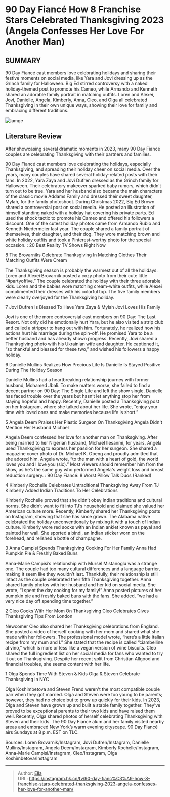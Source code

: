 # 90 Day Fiancé How 8 Franchise Stars Celebrated Thanksgiving 2023 (Angela Confesses Her Love For Another Man)


## SUMMARY 


 90 Day Fiancé cast members love celebrating holidays and sharing their festive moments on social media, like Yara and Jovi dressing up as the Grinch family for Halloween. 
 Big Ed stirred controversy with a naked holiday-themed post to promote his Cameo, while Armando and Kenneth shared an adorable family portrait in matching outfits. 
 Loren and Alexei, Jovi, Danielle, Angela, Kimberly, Anna, Cleo, and Olga all celebrated Thanksgiving in their own unique ways, showing their love for family and embracing different traditions. 

![iamge](https://static1.srcdn.com/wordpress/wp-content/uploads/2023/11/90-day-fiance-franchise-stars-celebrate-thanksgiving-2023-angela-confesses-her-love-for-another-man.jpg)

## Literature Review
After showcasing several dramatic moments in 2023, many 90 Day Fiancé couples are celebrating Thanksgiving with their partners and families.




90 Day Fiancé cast members love celebrating the holidays, especially Thanksgiving, and spreading their holiday cheer on social media. Over the years, many couples have shared several holiday-related posts with their fans. In 2022, Yara Zaya and Jovi Dufren dressed as the Grinch family for Halloween. Their celebratory makeover sparked baby rumors, which didn’t turn out to be true. Yara and her husband also became the main characters of the classic movie Addams Family and dressed their sweet daughter, Mylah, for the family photoshoot.
During Christmas 2022, Big Ed Brown shared a controversial post on social media. He posted an illustration of himself standing naked with a holiday hat covering his private parts. Ed used the shock tactic to promote his Cameo and offered his followers a discount. One of the cutest holiday photos came from Armando Rubio and Kenneth Niedermeier last year. The couple shared a family portrait of themselves, their daughter, and their dog. They wore matching brown and white holiday outfits and took a Pinterest-worthy photo for the special occasion.
 : 20 Best Reality TV Shows Right Now









 








 8  The Brovarniks Celebrate Thanksgiving In Matching Clothes 
Their Matching Outfits Were Cream
        

The Thanksgiving season is probably the warmest out of all the holidays. Loren and Alexei Brovarnik posted a cozy photo from their cute little “#partyoffive.” The couple celebrated the holiday with their three adorable kids. Loren and the babies wore matching cream-white outfits, while Alexei complimented their dresses with his colorful top. The five family members were clearly overjoyed for the Thanksgiving holiday. 





 7  Jovi Dufren Is Blessed To Have Yara Zaya &amp; Mylah 
Jovi Loves His Family


 







Jovi is one of the more controversial cast members on 90 Day: The Last Resort. Not only did he emotionally hurt Yara, but he also visited a strip club and called a stripper to hang out with him. Fortunately, he realized how his actions hurt his marriage during the spin-off. He promised Yara to be a better husband and has already shown progress. Recently, Jovi shared a Thanksgiving photo with his Ukrainian wife and daughter. He captioned it, “so thankful and blessed for these two,” and wished his followers a happy holiday.





 6  Danielle Mullins Realizes How Precious Life Is 
Danielle Is Stayed Positive During The Holiday Season


 







Danielle Mullins had a heartbreaking relationship journey with former husband, Mohamed Jbali. To make matters worse, she failed to find a decent partner on 90 Day: The Single Life and left the show single. Danielle has faced trouble over the years but hasn’t let anything stop her from staying hopeful and happy. Recently, Danielle posted a Thanksgiving post on her Instagram, where she talked about her life. She wrote, “enjoy your time with loved ones and make memories because life is short.”





 5  Angela Deem Praises Her Plastic Surgeon On Thanksgiving 
Angela Didn&#39;t Mention Her Husband Michael
        

Angela Deem confessed her love for another man on Thanksgiving. After being married to her Nigerian husband, Michael Ilesanmi, for years, Angela used Thanksgiving to express her passion for her surgeon. She shared a magazine cover photo of Dr. Michael K. Obeng and proudly admitted that she adored him. Angela wrote, “to the man with a heart of gold, the world loves you and I love you (sic).” Most viewers should remember him from the show, as he’s the same guy who performed Angela&#39;s weight loss and breast reduction surgery. 
 : 90 Day Fiancé: 8 Worst Pillow Talk Duos (Ranked)





 4  Kimberly Rochelle Celebrates Untraditional Thanksgiving Away From TJ 
Kimberly Added Indian Traditions To Her Celebrations


Kimberly Rochelle proved that she didn’t obey Indian traditions and cultural norms. She didn’t want to fit into TJ’s household and claimed she valued her American culture more. Recently, Kimberly shared her Thanksgiving posts on Instagram, showing that she has since grown. The Alabama native celebrated the holiday unconventionally by mixing it with a touch of Indian culture. Kimberly wore red socks with an Indian anklet known as payal and painted her wall. She sported a bindi, an Indian sticker worn on the forehead, and relished a bottle of champagne.





 3  Anna Campisi Spends Thanksgiving Cooking For Her Family 
Anna Had Pumpkin Pie &amp; Freshly Baked Buns


Anna-Marie Campisi’s relationship with Mursel Mistanoglu was a strange one. The couple had too many cultural differences and a language barrier, making it seem like they wouldn’t last. Thankfully, their relationship is still intact as the couple celebrated their fifth Thanksgiving together. Anna shared family photos with her husband and her kid on social media. She wrote, “I spent the day cooking for my family!” Anna posted pictures of her pumpkin pie and freshly baked buns with the fans. She added, “we had a very nice day off spending time together.”





 2  Cleo Cooks With Her Mom On Thanksgiving 
Cleo Celebrates Gives Thanksgiving Tips From London
        

Newcomer Cleo also shared her Thanksgiving celebrations from England. She posted a video of herself cooking with her mom and shared what she made with her followers. The professional model wrote, “here’s a little italian recipe from my mum and I.” She stated that the recipe is called “ciambelline al vino,” which is more or less like a vegan version of wine biscuits. Cleo shared the full ingredient list on her social media for fans who wanted to try it out on Thanksgiving. Despite her recent split from Christian Allgood and financial troubles, she seems content with her life. 





 1  Olga Spends Time With Steven &amp; Kids 
Olga &amp; Steven Celebrate Thanksgiving in NYC


 







Olga Koshimbetova and Steven Frend weren&#39;t the most compatible couple pair when they got married. Olga and Steven were too young to be parents; however, they had no choice but to grow up quickly for their kids. In 2023, Olga and Steven have grown up and built a stable family together. They’ve proved to be exceptional parents to their two kids and have raised them well. Recently, Olga shared photos of herself celebrating Thanksgiving with Steven and their kids. The 90 Day Fiancé alum and her family visited nearby areas and embraced New York’s warm evening cityscape.
90 Day Fiancé airs Sundays at 8 p.m. EST on TLC. 

Sources: Loren Brovarnik/Instagram, Jovi Dufren/Instagram, Danielle Mullins/Instagram, Angela Deem/Instagram, Kimberly Rochelle/Instagram, Anna-Marie Campisi/Instagram, Cleo/Instagram, Olga Koshimbetova/Instagram 

---

> Author: [Ella](https://instagram.hk.cn/)  
> URL: https://instagram.hk.cn/tv/90-day-fianc%C3%A9-how-8-franchise-stars-celebrated-thanksgiving-2023-angela-confesses-her-love-for-another-man/  

